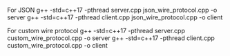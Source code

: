 

For JSON
g++ -std=c++17 -pthread server.cpp json_wire_protocol.cpp -o server
g++ -std=c++17 -pthread client.cpp json_wire_protocol.cpp -o client


For custom wire protocol
g++ -std=c++17 -pthread server.cpp custom_wire_protocol.cpp -o server
g++ -std=c++17 -pthread client.cpp custom_wire_protocol.cpp -o client
